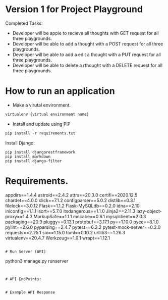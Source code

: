 # Version 1 for Project Playground

Completed Tasks:
- Developer will be apple to recieve all thoughts with GET request for all three playgrounds.
- Developer will be able to add a thought with a POST request for all three playgrounds.
- Developer will be able to add a edit a thought with a PUT request for all three playgrounds.
- Developer will be able to delete a rthought with a DELETE request for all three playgrounds.


# How to run an application

- Make a virutal environment. 

 ```python
virtualenv {virtual environment name}
 ```
- Install and update using PIP

 ```python
 pip install -r requirements.txt
 ```
 
 Install Django:
```
pip install djangorestframework
pip install markdown       
pip install django-filter  
```
# Requirements.

appdirs==1.4.4
astroid==2.4.2
attrs==20.3.0
certifi==2020.12.5
chardet==4.0.0
click==7.1.2
configparser==5.0.2
distlib==0.3.1
filelock==3.0.12
Flask==1.1.2
Flask-MySQLdb==0.2.0
idna==2.10
iniconfig==1.1.1
isort==5.7.0
itsdangerous==1.1.0
Jinja2==2.11.3
lazy-object-proxy==1.4.3
MarkupSafe==1.1.1
mccabe==0.6.1
mysqlclient==2.0.3
packaging==20.9
pluggy==0.13.1
protobuf==3.17.1
py==1.10.0
pyee==8.1.0
pylint==2.6.0
pyparsing==2.4.7
pytest==6.2.2
pytest-mock-server==0.2.0
requests==2.25.1
six==1.15.0
toml==0.10.2
urllib3==1.26.3
virtualenv==20.4.7
Werkzeug==1.0.1
wrapt==1.12.1
```

# Run Server (API)
 ```
 python3 manage.py runserver
 ```


# API EndPoints:


# Example API Response
